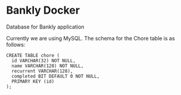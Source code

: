 # Bankly Docker
Database for Bankly application

Currently we are using MySQL. The schema for the Chore table is as follows:

```
CREATE TABLE chore (
  id VARCHAR(32) NOT NULL,
  name VARCHAR(128) NOT NULL,
  recurrent VARCHAR(128),
  completed BIT DEFAULT 0 NOT NULL,
  PRIMARY KEY (id)
);

```
